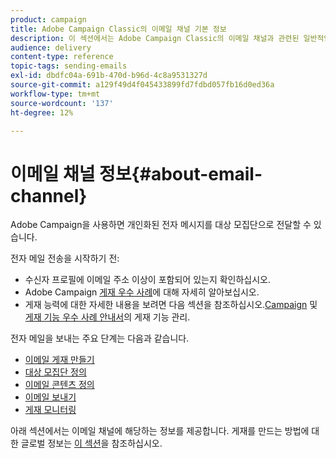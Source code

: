 ```yaml
---
product: campaign
title: Adobe Campaign Classic의 이메일 채널 기본 정보
description: 이 섹션에서는 Adobe Campaign Classic의 이메일 채널과 관련된 일반적인 정보를 제공합니다.
audience: delivery
content-type: reference
topic-tags: sending-emails
exl-id: dbdfc04a-691b-470d-b96d-4c8a9531327d
source-git-commit: a129f49d4f045433899fd7fdbd057fb16d0ed36a
workflow-type: tm+mt
source-wordcount: '137'
ht-degree: 12%

---
```


# 이메일 채널 정보{#about-email-channel}

Adobe Campaign을 사용하면 개인화된 전자 메시지를 대상 모집단으로 전달할 수 있습니다.

전자 메일 전송을 시작하기 전:

* 수신자 프로필에 이메일 주소 이상이 포함되어 있는지 확인하십시오.
* Adobe Campaign [게재 우수 사례](delivery-best-practices.md)에 대해 자세히 알아보십시오.
* 게재 능력에 대한 자세한 내용을 보려면 다음 섹션을 참조하십시오.[Campaign](about-deliverability.md) 및 [게재 기능 우수 사례 안내서](https://experienceleague.adobe.com/docs/deliverability-learn/deliverability-best-practice-guide/introduction.html?lang=ko)의 게재 기능 관리.

전자 메일을 보내는 주요 단계는 다음과 같습니다.

* [이메일 게재 만들기](creating-an-email-delivery.md)
* [대상 모집단 정의](steps-defining-the-target-population.md)
* [이메일 콘텐츠 정의](defining-the-email-content.md)
* [이메일 보내기](sending-messages.md)
* [게재 모니터링](about-delivery-monitoring.md)

아래 섹션에서는 이메일 채널에 해당하는 정보를 제공합니다. 게재를 만드는 방법에 대한 글로벌 정보는 [이 섹션](steps-about-delivery-creation-steps.md)을 참조하십시오.
